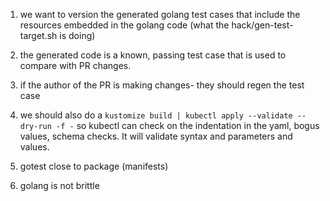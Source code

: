 
1. we want to version the generated golang test cases that include the resources embedded in the golang code (what the hack/gen-test-target.sh is doing)
2. the generated code is a known, passing test case that is used to compare with PR changes.
3. if the author of the PR is making changes- they should regen the test case
4. we should also do a `kustomize build | kubectl apply --validate --dry-run -f -` so kubectl can check on the indentation in the yaml, bogus values, schema checks. It will validate syntax and parameters and values.


5. gotest close to package (manifests)
6. golang is not brittle


